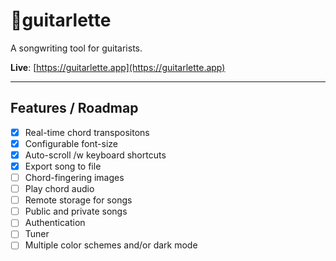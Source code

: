 # 🎸guitarlette

A songwriting tool for guitarists.

**Live**: [https://guitarlette.app](https://guitarlette.app)

---

## Features / Roadmap

- [x] Real-time chord transpositons
- [x] Configurable font-size
- [x] Auto-scroll /w keyboard shortcuts
- [x] Export song to file
- [ ] Chord-fingering images
- [ ] Play chord audio
- [ ] Remote storage for songs
- [ ] Public and private songs
- [ ] Authentication
- [ ] Tuner
- [ ] Multiple color schemes and/or dark mode